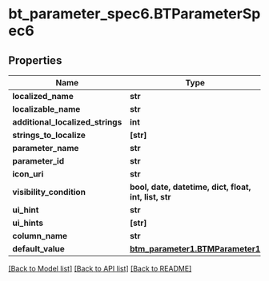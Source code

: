 # bt_parameter_spec6.BTParameterSpec6

## Properties
Name | Type | Description | Notes
------------ | ------------- | ------------- | -------------
**localized_name** | **str** |  | [optional] 
**localizable_name** | **str** |  | [optional] 
**additional_localized_strings** | **int** |  | [optional] 
**strings_to_localize** | **[str]** |  | [optional] 
**parameter_name** | **str** |  | [optional] 
**parameter_id** | **str** |  | [optional] 
**icon_uri** | **str** |  | [optional] 
**visibility_condition** | **bool, date, datetime, dict, float, int, list, str** |  | [optional] 
**ui_hint** | **str** |  | [optional] 
**ui_hints** | **[str]** |  | [optional] 
**column_name** | **str** |  | [optional] 
**default_value** | [**btm_parameter1.BTMParameter1**](BTMParameter1.md) |  | [optional] 

[[Back to Model list]](../README.md#documentation-for-models) [[Back to API list]](../README.md#documentation-for-api-endpoints) [[Back to README]](../README.md)


